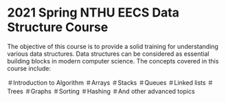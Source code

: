 # 2021 Spring NTHU EECS Data Structure Course

The objective of this course is to provide a solid training for understanding various data structures. Data structures can be considered as essential building blocks in modern computer science. The concepts covered in this course include:

＃Introduction to Algorithm
＃Arrays
＃Stacks
＃Queues
＃Linked lists
＃Trees
＃Graphs
＃Sorting
＃Hashing
＃And other advanced topics
